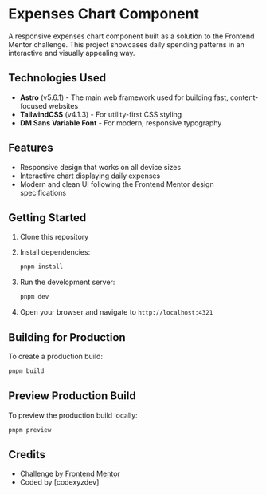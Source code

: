 # Expenses Chart Component

A responsive expenses chart component built as a solution to the Frontend Mentor challenge. This project showcases daily spending patterns in an interactive and visually appealing way.

## Technologies Used

- **Astro** (v5.6.1) - The main web framework used for building fast, content-focused websites
- **TailwindCSS** (v4.1.3) - For utility-first CSS styling
- **DM Sans Variable Font** - For modern, responsive typography

## Features

- Responsive design that works on all device sizes
- Interactive chart displaying daily expenses
- Modern and clean UI following the Frontend Mentor design specifications

## Getting Started

1. Clone this repository
2. Install dependencies:

   ```bash
   pnpm install
   ```

3. Run the development server:

   ```bash
   pnpm dev
   ```

4. Open your browser and navigate to `http://localhost:4321`

## Building for Production

To create a production build:

```bash
pnpm build
```

## Preview Production Build

To preview the production build locally:

```bash
pnpm preview
```

## Credits

- Challenge by [Frontend Mentor](https://www.frontendmentor.io)
- Coded by [codexyzdev]
